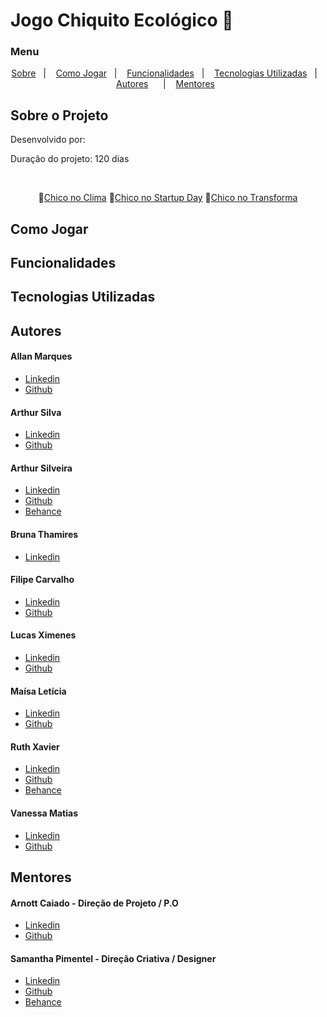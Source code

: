 # Jogo Chiquito Ecológico 🦀


### Menu 

<p align="center">
    <a href="#-Sobre-o-Projeto">Sobre</a>&nbsp;&nbsp; | &nbsp;&nbsp;
    <a href="#-Como-Jogar">Como Jogar</a>&nbsp;&nbsp; | &nbsp;&nbsp;
    <a href="#-Funcionalidades">Funcionalidades</a>&nbsp;&nbsp; | &nbsp;&nbsp;
    <a href="#-Tecnologias-Utilizadas">Tecnologias Utilizadas</a>&nbsp;&nbsp; | &nbsp;&nbsp;
    <a href="#-Autores">Autores</a>&nbsp;&nbsp; &nbsp;&nbsp; | &nbsp;&nbsp;
    <a href="#-Mentores">Mentores</a>&nbsp;&nbsp; 
</p>


## Sobre o Projeto

<p>Desenvolvido por: </p>
<p>Duração do projeto: 120 dias</p>

<br>
<p align="center">
    🔗<a href="#">Chico no Clima</a>
    🔗<a href="#">Chico no Startup Day</a>
    🔗<a href="#">Chico no Transforma</a>


## Como Jogar

## Funcionalidades

## Tecnologias Utilizadas

## Autores

#### Allan Marques 
- [Linkedin](https://www.linkedin.com/in/allanvitormarques/)
- [Github](https://github.com/AllanVitorM)

#### Arthur Silva 
- [Linkedin](https://www.linkedin.com/in/arthurgabrielsilva?utm_source=share&utm_campaign=share_via&utm_content=profile&utm_medium=android_app)
- [Github](https://github.com/arthur-Gsilva)

#### Arthur Silveira 
- [Linkedin](https://www.linkedin.com/in/arthur-silveira-4058542a1)
- [Github](https://github.com/IsArthurSilveira)
- [Behance](https://www.behance.net/arthursilveira13)

#### Bruna Thamires
- [Linkedin](#)

#### Filipe Carvalho

- [Linkedin](https://www.linkedin.com/in/filipescmelo/)
- [Github](https://github.com/fisocame)

#### Lucas Ximenes 
- [Linkedin](https://www.linkedin.com/in/lucas-ximenes/)
- [Github](https://github.com/ximenesl)

#### Maísa Letícia 
- [Linkedin](https://www.linkedin.com/in/ma%C3%ADsa-let%C3%ADcia-9a7b2b350?utm_source=share&utm_campaign=share_via&utm_content=profile&utm_medium=android_app)
- [Github](https://github.com/Maisete)

#### Ruth Xavier 
- [Linkedin](https://www.linkedin.com/in/ruthxavier/)
- [Github](https://github.com/xavierruth)
- [Behance](https://www.behance.net/xavierruth)

#### Vanessa Matias 
- [Linkedin](https://www.linkedin.com/in/vanessamatiasdev/)
- [Github](https://github.com/Vanessa-Matias)

## Mentores 

#### Arnott Caiado - Direção de Projeto / P.O
- [Linkedin](https://www.linkedin.com/in/arnottcaiado/)
- [Github](https://github.com/arnottrcaiado)

#### Samantha Pimentel - Direção Criativa / Designer
- [Linkedin](https://www.linkedin.com/in/samantha-pimentel-54207292/)
- [Github](https://github.com/PimentelSamantha)
- [Behance](https://www.behance.net/samanthpimente)